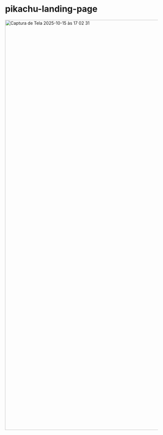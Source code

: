 # pikachu-landing-page
<img width="2550" height="1347" alt="Captura de Tela 2025-10-15 às 17 02 31" src="https://github.com/user-attachments/assets/de7f422d-2a14-47d6-8cdd-7a22a6c26276" />
